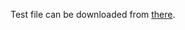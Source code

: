 Test file can be downloaded from [there](https://drive.google.com/file/d/11cJal0YKClfozaBKgbRa2yPRnTO1q9-1/view?usp=sharing).
